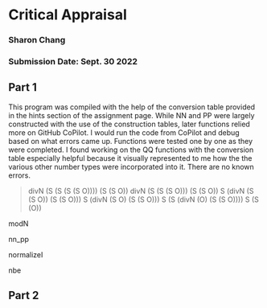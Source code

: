 # Critical Appraisal

### Sharon Chang
### Submission Date: Sept. 30 2022

## Part 1
This program was compiled with the help of the conversion table provided in the hints section of the assignment page. While NN and PP were largely constructed with the use of the construction tables, later functions relied more on GitHub CoPilot. I would run the code from CoPilot and debug based on what errors came up. Functions were tested one by one as they were completed. I found working on the QQ functions with the conversion table especially helpful because it visually represented to me how the the various other number types were incorporated into it. There are no known errors.

> divN (S (S (S (S O)))) (S (S O))
> divN (S (S (S O))) (S (S O))
> S (divN (S (S O)) (S (S O)))
> S (divN (S O) (S (S O)))
> S (S (divN (O) (S (S O))))
> S (S (O))

modN

nn_pp

normalizeI

nbe

## Part 2

